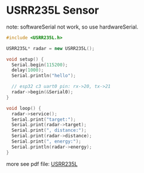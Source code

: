 # USRR235L Sensor

note: softwareSerial not work, so use hardwareSerial.

```cpp
#include <USRR235L.h>

USRR235L* radar = new USRR235L();

void setup() {
  Serial.begin(115200);
  delay(1000);
  Serial.println("hello");

  // esp32 c3 uart0 pin: rx->20, tx->21
  radar->begin(&Serial0);
}

void loop() {
  radar->service();
  Serial.print("target:");
  Serial.print(radar->target);
  Serial.print(", distance:");
  Serial.print(radar->distance);
  Serial.print(", energy:");
  Serial.println(radar->energy);
}
```

more see pdf file: [USRR235L](USRR235L.pdf)
